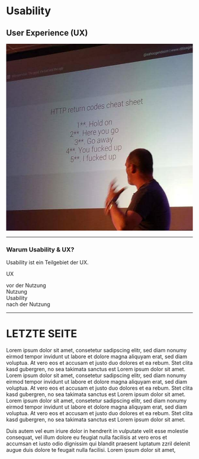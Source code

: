 <style>
section{
font-size: 70%;
}
</style>

# Usability #
## User Experience (UX) ##

![Logo](images/test.jpg)

---

### Warum Usability & UX? ###

Usability ist ein Teilgebiet der UX.

<div class="full ux">
<p>UX</p>
<div class="flex-full">
<div>vor der Nutzung</div>
<div>
Nutzung
<br>
<div class="usability">Usability</div>
</div>
<div>nach der Nutzung</div>
</div>
</div>

---

# LETZTE SEITE #

Lorem ipsum dolor sit amet, consetetur sadipscing elitr, sed diam nonumy eirmod tempor invidunt ut labore et dolore magna aliquyam erat, sed diam voluptua. At vero eos et accusam et justo duo dolores et ea rebum. Stet clita kasd gubergren, no sea takimata sanctus est Lorem ipsum dolor sit amet. Lorem ipsum dolor sit amet, consetetur sadipscing elitr, sed diam nonumy eirmod tempor invidunt ut labore et dolore magna aliquyam erat, sed diam voluptua. At vero eos et accusam et justo duo dolores et ea rebum. Stet clita kasd gubergren, no sea takimata sanctus est Lorem ipsum dolor sit amet. Lorem ipsum dolor sit amet, consetetur sadipscing elitr, sed diam nonumy eirmod tempor invidunt ut labore et dolore magna aliquyam erat, sed diam voluptua. At vero eos et accusam et justo duo dolores et ea rebum. Stet clita kasd gubergren, no sea takimata sanctus est Lorem ipsum dolor sit amet.   

Duis autem vel eum iriure dolor in hendrerit in vulputate velit esse molestie consequat, vel illum dolore eu feugiat nulla facilisis at vero eros et accumsan et iusto odio dignissim qui blandit praesent luptatum zzril delenit augue duis dolore te feugait nulla facilisi. Lorem ipsum dolor sit amet,